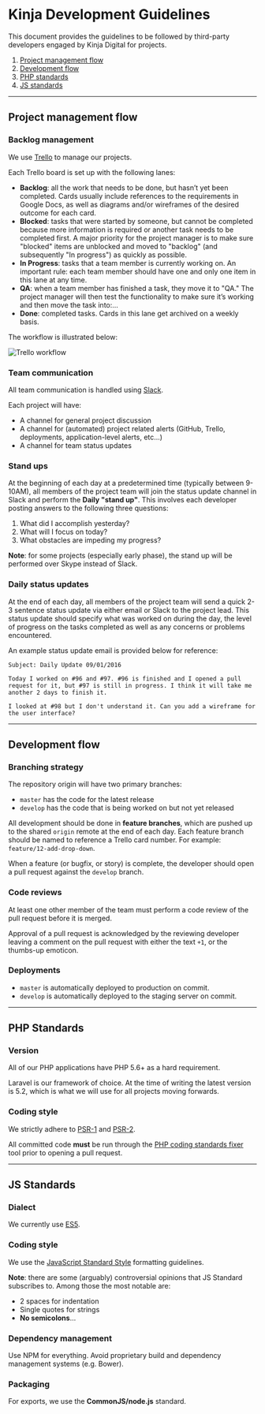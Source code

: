 # Kinja Development Guidelines

This document provides the guidelines to be followed by third-party developers engaged by Kinja Digital for projects.

1. [Project management flow](#project-management-flow)
2. [Development flow](#development-flow)
3. [PHP standards](#php-standards)
4. [JS standards](#js-standards)

---

## Project management flow

### Backlog management

We use [Trello](https://www.trello.com) to manage our projects.

Each Trello board is set up with the following lanes:

* **Backlog**: all the work that needs to be done, but hasn’t yet been completed. Cards usually include references to the requirements in Google Docs, as well as diagrams and/or wireframes of the desired outcome for each card.
* **Blocked**: tasks that were started by someone, but cannot be completed because more information is required or another task needs to be completed first. A major priority for the project manager is to make sure "blocked" items are unblocked and moved to "backlog" (and subsequently "In progress") as quickly as possible.
* **In Progress**: tasks that a team member is currently working on. An important rule: each team member should have one and only one item in this lane at any time.
* **QA**: when a team member has finished a task, they move it to "QA." The project manager will then test the functionality to make sure it’s working and then move the task into:...
* **Done**: completed tasks. Cards in this lane get archived on a weekly basis.

The workflow is illustrated below:

![Trello workflow](http://coreymcmahon.com/wp-content/uploads/2015/01/developer-workflow.png)




### Team communication

All team communication is handled using [Slack](https://www.slack.com). 

Each project will have:

* A channel for general project discussion
* A channel for (automated) project related alerts (GitHub, Trello, deployments, application-level alerts, etc...)
* A channel for team status updates


### Stand ups


At the beginning of each day at a predetermined time (typically between 9-10AM), all members of the project team will join the status update channel in Slack and perform the **Daily "stand up"**. This involves each developer posting answers to the following three questions:

1. What did I accomplish yesterday?
2. What will I focus on today?
3. What obstacles are impeding my progress?

**Note**: for some projects (especially early phase), the stand up will be performed over Skype instead of Slack.


### Daily status updates


At the end of each day, all members of the project team will send a quick 2-3 sentence status update via either email or Slack to the project lead. This status update should specify what was worked on during the day, the level of progress on the tasks completed as well as any concerns or problems encountered.

An example status update email is provided below for reference:

```
Subject: Daily Update 09/01/2016

Today I worked on #96 and #97. #96 is finished and I opened a pull request for it, but #97 is still in progress. I think it will take me another 2 days to finish it.

I looked at #98 but I don't understand it. Can you add a wireframe for the user interface?
```

---

## Development flow

### Branching strategy

The repository origin will have two primary branches:

* `master` has the code for the latest release
* `develop` has the code that is being worked on but not yet released

All development should be done in **feature branches**, which are pushed up to the shared `origin` remote at the end of each day. Each feature branch should be named to reference a Trello card number. For example: `feature/12-add-drop-down`.

When a feature (or bugfix, or story) is complete, the developer should open a pull request against the `develop` branch.

### Code reviews

At least one other member of the team must perform a code review of the pull request before it is merged. 

Approval of a pull request is acknowledged by the reviewing developer leaving a comment on the pull request with either the text `+1`, or the thumbs-up emoticon.

### Deployments

* `master` is automatically deployed to production on commit.
* `develop` is automatically deployed to the staging server on commit.

---

## PHP Standards

### Version

All of our PHP applications have PHP 5.6+ as a hard requirement.

Laravel is our framework of choice. At the time of writing the latest version is 5.2, which is what we will use for all projects moving forwards.

### Coding style

We strictly adhere to [PSR-1](http://www.php-fig.org/psr/psr-1/) and [PSR-2](http://www.php-fig.org/psr/psr-2/).

All committed code **must** be run through the [PHP coding standards fixer](https://github.com/FriendsOfPHP/PHP-CS-Fixer) tool prior to opening a pull request.

---

## JS Standards

### Dialect 

We currently use [ES5](http://kangax.github.io/compat-table/es5/).

### Coding style

We use the [JavaScript Standard Style](https://github.com/feross/standard) formatting guidelines. 

**Note**: there are some (arguably) controversial opinions that JS Standard subscribes to. Among those the most notable are:

* 2 spaces for indentation
* Single quotes for strings
* **No semicolons**...

### Dependency management

Use NPM for everything. Avoid proprietary build and dependency management systems (e.g. Bower).

### Packaging

For exports, we use the **CommonJS/node.js** standard.